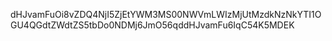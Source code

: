dHJvamFuOi8vZDQ4NjI5ZjEtYWM3MS00NWVmLWIzMjUtMzdkNzNkYTI1OGU4QGdtZWdtZS5tbDo0NDMj6JmO56qddHJvamFu6IqC54K5MDEK